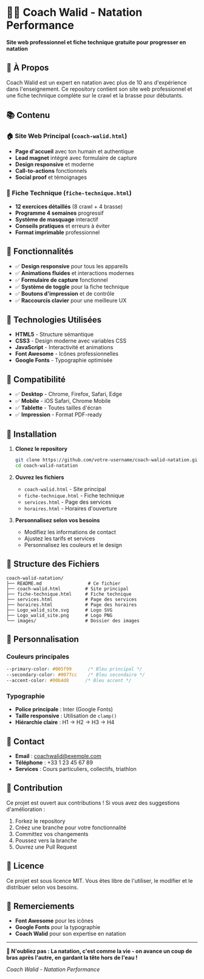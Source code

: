 # 🏊‍♂️ Coach Walid - Natation Performance

**Site web professionnel et fiche technique gratuite pour progresser en natation**

## 🌟 À Propos

Coach Walid est un expert en natation avec plus de 10 ans d'expérience dans l'enseignement. Ce repository contient son site web professionnel et une fiche technique complète sur le crawl et la brasse pour débutants.

## 📚 Contenu

### 🏠 Site Web Principal (`coach-walid.html`)
- **Page d'accueil** avec ton humain et authentique
- **Lead magnet** intégré avec formulaire de capture
- **Design responsive** et moderne
- **Call-to-actions** fonctionnels
- **Social proof** et témoignages

### 📖 Fiche Technique (`fiche-technique.html`)
- **12 exercices détaillés** (8 crawl + 4 brasse)
- **Programme 4 semaines** progressif
- **Système de masquage** interactif
- **Conseils pratiques** et erreurs à éviter
- **Format imprimable** professionnel

## 🎯 Fonctionnalités

- ✅ **Design responsive** pour tous les appareils
- ✅ **Animations fluides** et interactions modernes
- ✅ **Formulaire de capture** fonctionnel
- ✅ **Système de toggle** pour la fiche technique
- ✅ **Boutons d'impression** et de contrôle
- ✅ **Raccourcis clavier** pour une meilleure UX

## 🚀 Technologies Utilisées

- **HTML5** - Structure sémantique
- **CSS3** - Design moderne avec variables CSS
- **JavaScript** - Interactivité et animations
- **Font Awesome** - Icônes professionnelles
- **Google Fonts** - Typographie optimisée

## 📱 Compatibilité

- ✅ **Desktop** - Chrome, Firefox, Safari, Edge
- ✅ **Mobile** - iOS Safari, Chrome Mobile
- ✅ **Tablette** - Toutes tailles d'écran
- ✅ **Impression** - Format PDF-ready

## 🔧 Installation

1. **Clonez le repository**
   ```bash
   git clone https://github.com/votre-username/coach-walid-natation.git
   cd coach-walid-natation
   ```

2. **Ouvrez les fichiers**
   - `coach-walid.html` - Site principal
   - `fiche-technique.html` - Fiche technique
   - `services.html` - Page des services
   - `horaires.html` - Horaires d'ouverture

3. **Personnalisez selon vos besoins**
   - Modifiez les informations de contact
   - Ajustez les tarifs et services
   - Personnalisez les couleurs et le design

## 📁 Structure des Fichiers

```
coach-walid-natation/
├── README.md                 # Ce fichier
├── coach-walid.html         # Site principal
├── fiche-technique.html     # Fiche technique
├── services.html            # Page des services
├── horaires.html            # Page des horaires
├── Logo_walid_site.svg      # Logo SVG
├── Logo_walid_site.png      # Logo PNG
└── images/                  # Dossier des images
```

## 🎨 Personnalisation

### **Couleurs principales**
```css
--primary-color: #005f99      /* Bleu principal */
--secondary-color: #0077cc    /* Bleu secondaire */
--accent-color: #00b4d8      /* Bleu accent */
```

### **Typographie**
- **Police principale** : Inter (Google Fonts)
- **Taille responsive** : Utilisation de `clamp()`
- **Hiérarchie claire** : H1 → H2 → H3 → H4

## 📧 Contact

- **Email** : coachwalid@exemple.com
- **Téléphone** : +33 1 23 45 67 89
- **Services** : Cours particuliers, collectifs, triathlon

## 🤝 Contribution

Ce projet est ouvert aux contributions ! Si vous avez des suggestions d'amélioration :

1. Forkez le repository
2. Créez une branche pour votre fonctionnalité
3. Committez vos changements
4. Poussez vers la branche
5. Ouvrez une Pull Request

## 📄 Licence

Ce projet est sous licence MIT. Vous êtes libre de l'utiliser, le modifier et le distribuer selon vos besoins.

## 🙏 Remerciements

- **Font Awesome** pour les icônes
- **Google Fonts** pour la typographie
- **Coach Walid** pour son expertise en natation

---

**💙 N'oubliez pas : La natation, c'est comme la vie - on avance un coup de bras après l'autre, en gardant la tête hors de l'eau !**

*Coach Walid - Natation Performance*
